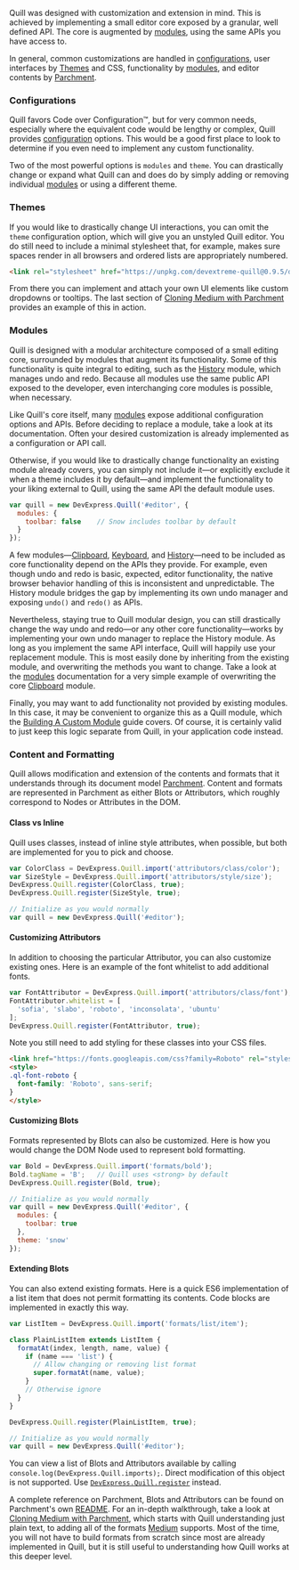 Quill was designed with customization and extension in mind. This is achieved by implementing a small editor core exposed by a granular, well defined API. The core is augmented by [modules](../modules.md), using the same APIs you have access to.

In general, common customizations are handled in [configurations](#configurations/), user interfaces by [Themes](#themes) and CSS, functionality by [modules](#modules), and editor contents by [Parchment](#content-and-formatting).


### Configurations

Quill favors Code over Configuration&trade;, but for very common needs, especially where the equivalent code would be lengthy or complex, Quill provides [configuration](../configuration.md) options. This would be a good first place to look to determine if you even need to implement any custom functionality.

Two of the most powerful options is `modules` and `theme`. You can drastically change or expand what Quill can and does do by simply adding or removing individual [modules](../modules.md) or using a different theme.


### Themes

If you would like to drastically change UI interactions, you can omit the `theme` configuration option, which will give you an unstyled Quill editor. You do still need to include a minimal stylesheet that, for example, makes sure spaces render in all browsers and ordered lists are appropriately numbered.

```html
<link rel="stylesheet" href="https://unpkg.com/devextreme-quill@0.9.5/dist/dx-quill.core.css">
```

From there you can implement and attach your own UI elements like custom dropdowns or tooltips. The last section of [Cloning Medium with Parchment](cloning-medium-with-parchment.md) provides an example of this in action.


### Modules

Quill is designed with a modular architecture composed of a small editing core, surrounded by modules that augment its functionality. Some of this functionality is quite integral to editing, such as the [History](../modules/history.md) module, which manages undo and redo. Because all modules use the same public API exposed to the developer, even interchanging core modules is possible, when necessary.

Like Quill's core itself, many [modules](../modules.md) expose additional configuration options and APIs. Before deciding to replace a module, take a look at its documentation. Often your desired customization is already implemented as a configuration or API call.

Otherwise, if you would like to drastically change functionality an existing module already covers, you can simply not include it&mdash;or explicitly exclude it when a theme includes it by default&mdash;and implement the functionality to your liking external to Quill, using the same API the default module uses.

```js
var quill = new DevExpress.Quill('#editor', {
  modules: {
    toolbar: false    // Snow includes toolbar by default
  }
});
```

A few modules&mdash;[Clipboard](../modules/clipboard.md), [Keyboard](../modules/keyboard.md), and [History](../modules/history.md)&mdash;need to be included as core functionality depend on the APIs they provide. For example, even though undo and redo is basic, expected, editor functionality, the native browser behavior handling of this is inconsistent and unpredictable. The History module bridges the gap by implementing its own undo manager and exposing `undo()` and `redo()` as APIs.

Nevertheless, staying true to Quill modular design, you can still drastically change the way undo and redo&mdash;or any other core functionality&mdash;works by implementing your own undo manager to replace the History module. As long as you implement the same API interface, Quill will happily use your replacement module. This is most easily done by inheriting from the existing module, and overwriting the methods you want to change. Take a look at the [modules](../modules.md) documentation for a very simple example of overwriting the core [Clipboard](../modules/clipboard.md) module.

Finally, you may want to add functionality not provided by existing modules. In this case, it may be convenient to organize this as a Quill module, which the [Building A Custom Module](building-a-custom-module.md) guide covers. Of course, it is certainly valid to just keep this logic separate from Quill, in your application code instead.


### Content and Formatting

Quill allows modification and extension of the contents and formats that it understands through its document model [Parchment](https://github.com/quilljs/parchment/). Content and formats are represented in Parchment as either Blots or Attributors, which roughly correspond to Nodes or Attributes in the DOM.

#### Class vs Inline

Quill uses classes, instead of inline style attributes, when possible, but both are implemented for you to pick and choose.

```js
var ColorClass = DevExpress.Quill.import('attributors/class/color');
var SizeStyle = DevExpress.Quill.import('attributors/style/size');
DevExpress.Quill.register(ColorClass, true);
DevExpress.Quill.register(SizeStyle, true);

// Initialize as you would normally
var quill = new DevExpress.Quill('#editor');
```

#### Customizing Attributors

In addition to choosing the particular Attributor, you can also customize existing ones. Here is an example of the font whitelist to add additional fonts.

```js
var FontAttributor = DevExpress.Quill.import('attributors/class/font');
FontAttributor.whitelist = [
  'sofia', 'slabo', 'roboto', 'inconsolata', 'ubuntu'
];
DevExpress.Quill.register(FontAttributor, true);
```

Note you still need to add styling for these classes into your CSS files.

```html
<link href="https://fonts.googleapis.com/css?family=Roboto" rel="stylesheet">
<style>
.ql-font-roboto {
  font-family: 'Roboto', sans-serif;
}
</style>
```

#### Customizing Blots

Formats represented by Blots can also be customized. Here is how you would change the DOM Node used to represent bold formatting.

```js
var Bold = DevExpress.Quill.import('formats/bold');
Bold.tagName = 'B';   // Quill uses <strong> by default
DevExpress.Quill.register(Bold, true);

// Initialize as you would normally
var quill = new DevExpress.Quill('#editor', {
  modules: {
    toolbar: true
  },
  theme: 'snow'
});
```

#### Extending Blots

You can also extend existing formats. Here is a quick ES6 implementation of a list item that does not permit formatting its contents. Code blocks are implemented in exactly this way.

```js
var ListItem = DevExpress.Quill.import('formats/list/item');

class PlainListItem extends ListItem {
  formatAt(index, length, name, value) {
    if (name === 'list') {
      // Allow changing or removing list format
      super.formatAt(name, value);
    }
    // Otherwise ignore
  }
}

DevExpress.Quill.register(PlainListItem, true);

// Initialize as you would normally
var quill = new DevExpress.Quill('#editor');
```

You can view a list of Blots and Attributors available by calling `console.log(DevExpress.Quill.imports);`. Direct modification of this object is not supported. Use [`DevExpress.Quill.register`](../api/extension.md#register) instead.

A complete reference on Parchment, Blots and Attributors can be found on Parchment's own [README](https://github.com/quilljs/parchment/). For an in-depth walkthrough, take a look at [Cloning Medium with Parchment](cloning-medium-with-parchment.md), which starts with Quill understanding just plain text, to adding all of the formats [Medium](https://medium.com/) supports. Most of the time, you will not have to build formats from scratch since most are already implemented in Quill, but it is still useful to understanding how Quill works at this deeper level.
